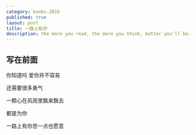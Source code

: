 ```yaml
---
category: books-2016
published: true
layout: post
title: 一路上有你
description: the more you read, the more you think, better you'll be.
---
```


## 写在前面
你知道吗 爱你并不容易

还需要很多勇气

一颗心在风雨里飘来飘去 

都是为你

一路上有你苦一点也愿意
